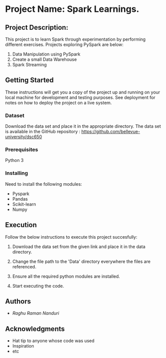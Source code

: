 # Project Name: Spark Learnings.

## Project Description: 

This project is to learn Spark through experimentation by performing different exercises. Projects exploring PySpark are below:

1) Data Manipulation using PySpark
2) Create a small Data Warehouse
3) Spark Streaming


## Getting Started

These instructions will get you a copy of the project up and running on your local machine for development and testing purposes. See deployment for notes on how to deploy the project on a live system.


### Dataset

Download the data set and place it in the appropriate directory. The data set is available in the GitHub repository : https://github.com/bellevue-university/dsc650



### Prerequisites

Python 3



### Installing

Need to install the following modules:

* Pyspark
* Pandas
* Scikit-learn
* Numpy


## Execution

Follow the below instructions to execute this project succesfully:

1) Download the data set from the given link and place it in the data directory.

2) Change the file path to the 'Data' directory everywhere the files are referenced.

3) Ensure all the required python modules are installed.

4) Start executing the code.


## Authors

- *Raghu Raman Nanduri* 


## Acknowledgments

* Hat tip to anyone whose code was used
* Inspiration
* etc

